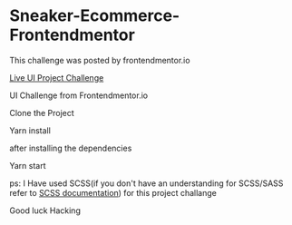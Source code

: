 # Sneaker-Ecommerce-Frontendmentor
This challenge was posted by frontendmentor.io

[Live UI Project Challenge](https://time-tracking-dashboard-frontenmentor-amphilip.vercel.app/)

UI Challenge from Frontendmentor.io

Clone the Project

Yarn install

after installing the dependencies

Yarn start

ps: I Have used SCSS(if you don't have an understanding for SCSS/SASS refer to [SCSS documentation](https://sass-lang.com/)) for this project challange

Good luck Hacking
